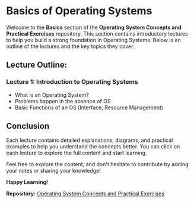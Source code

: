 # Basics of Operating Systems

Welcome to the **Basics** section of the **Operating System Concepts and Practical Exercises** repository. This section contains introductory lectures to help you build a strong foundation in Operating Systems. Below is an outline of the lectures and the key topics they cover.

## Lecture Outline:

### Lecture 1: Introduction to Operating Systems
- What is an Operating System?
- Problems happen in the absence of OS
- Basic Functions of an OS (Interface, Resource Management)


## Conclusion

Each lecture contains detailed explanations, diagrams, and practical examples to help you understand the concepts better. You can click on each lecture to explore the full content and start learning.

Feel free to explore the content, and don't hesitate to contribute by adding your notes or sharing your knowledge!


**Happy Learning!**

**Repository:** [Operating System Concepts and Practical Exercises](https://github.com/ankita34359/Operating-System-Concepts-and-Practical-Exercises)
